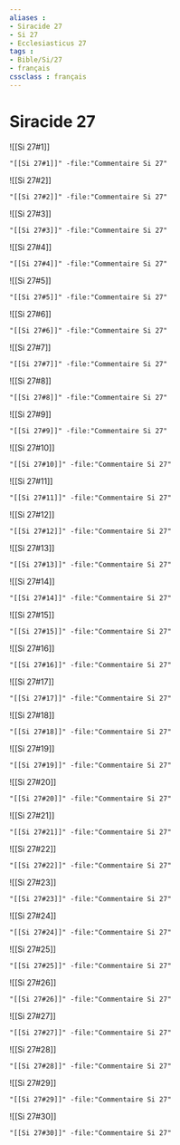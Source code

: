 ```yaml
---
aliases : 
- Siracide 27
- Si 27
- Ecclesiasticus 27
tags : 
- Bible/Si/27
- français
cssclass : français
---
```


# Siracide 27

![[Si 27#1]]

```query
"[[Si 27#1]]" -file:"Commentaire Si 27"
```

![[Si 27#2]]

```query
"[[Si 27#2]]" -file:"Commentaire Si 27"
```

![[Si 27#3]]

```query
"[[Si 27#3]]" -file:"Commentaire Si 27"
```

![[Si 27#4]]

```query
"[[Si 27#4]]" -file:"Commentaire Si 27"
```

![[Si 27#5]]

```query
"[[Si 27#5]]" -file:"Commentaire Si 27"
```

![[Si 27#6]]

```query
"[[Si 27#6]]" -file:"Commentaire Si 27"
```

![[Si 27#7]]

```query
"[[Si 27#7]]" -file:"Commentaire Si 27"
```

![[Si 27#8]]

```query
"[[Si 27#8]]" -file:"Commentaire Si 27"
```

![[Si 27#9]]

```query
"[[Si 27#9]]" -file:"Commentaire Si 27"
```

![[Si 27#10]]

```query
"[[Si 27#10]]" -file:"Commentaire Si 27"
```

![[Si 27#11]]

```query
"[[Si 27#11]]" -file:"Commentaire Si 27"
```

![[Si 27#12]]

```query
"[[Si 27#12]]" -file:"Commentaire Si 27"
```

![[Si 27#13]]

```query
"[[Si 27#13]]" -file:"Commentaire Si 27"
```

![[Si 27#14]]

```query
"[[Si 27#14]]" -file:"Commentaire Si 27"
```

![[Si 27#15]]

```query
"[[Si 27#15]]" -file:"Commentaire Si 27"
```

![[Si 27#16]]

```query
"[[Si 27#16]]" -file:"Commentaire Si 27"
```

![[Si 27#17]]

```query
"[[Si 27#17]]" -file:"Commentaire Si 27"
```

![[Si 27#18]]

```query
"[[Si 27#18]]" -file:"Commentaire Si 27"
```

![[Si 27#19]]

```query
"[[Si 27#19]]" -file:"Commentaire Si 27"
```

![[Si 27#20]]

```query
"[[Si 27#20]]" -file:"Commentaire Si 27"
```

![[Si 27#21]]

```query
"[[Si 27#21]]" -file:"Commentaire Si 27"
```

![[Si 27#22]]

```query
"[[Si 27#22]]" -file:"Commentaire Si 27"
```

![[Si 27#23]]

```query
"[[Si 27#23]]" -file:"Commentaire Si 27"
```

![[Si 27#24]]

```query
"[[Si 27#24]]" -file:"Commentaire Si 27"
```

![[Si 27#25]]

```query
"[[Si 27#25]]" -file:"Commentaire Si 27"
```

![[Si 27#26]]

```query
"[[Si 27#26]]" -file:"Commentaire Si 27"
```

![[Si 27#27]]

```query
"[[Si 27#27]]" -file:"Commentaire Si 27"
```

![[Si 27#28]]

```query
"[[Si 27#28]]" -file:"Commentaire Si 27"
```

![[Si 27#29]]

```query
"[[Si 27#29]]" -file:"Commentaire Si 27"
```

![[Si 27#30]]

```query
"[[Si 27#30]]" -file:"Commentaire Si 27"
```

